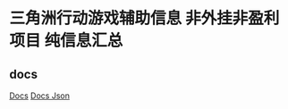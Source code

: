 # 三角洲行动游戏辅助信息 非外挂非盈利项目 纯信息汇总

## docs

[Docs](https://df-api.vercel.app/doc)
[Docs Json](http://[::1]:3101/doc/json)